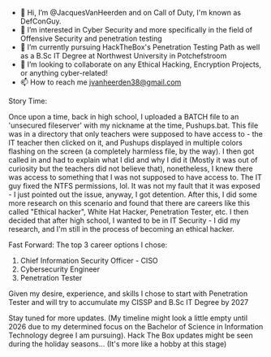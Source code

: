 - 👋 Hi, I’m @JacquesVanHeerden and on Call of Duty, I'm known as DefConGuy.
- 👀 I’m interested in Cyber Security and more specifically in the field of Offensive Security and penetration testing
- 🌱 I’m currently pursuing HackTheBox's Penetration Testing Path as well as a B.Sc IT Degree at Northwest University in Potchefstroom
- 💞️ I’m looking to collaborate on any Ethical Hacking, Encryption Projects, or anything cyber-related!
- 📫 How to reach me jvanheerden38@gmail.com

Story Time:

Once upon a time, back in high school, I uploaded a BATCH file to an 'unsecured fileserver' with my nickname at the time, Pushups.bat. This file was in a directory that only teachers were supposed to have access to - the IT teacher then clicked on it, and Pushups displayed in multiple colors flashing on the screen (a completely harmless file, by the way). I then got called in and had to explain what I did and why I did it (Mostly it was out of curiosity but the teachers did not believe that), nonetheless, I knew there was access to something that I was not supposed to have access to. The IT guy fixed the NTFS permissions, lol. It was not my fault that it was exposed - I just pointed out the issue, anyway, I got detention. After this, I did some more research on this scenario and found that there are careers like this called "Ethical hacker", White Hat Hacker, Penetration Tester, etc. I then decided that after high school, I wanted to be in IT Security - I did my research, and I'm still in the process of becoming an ethical hacker.

Fast Forward:
The top 3 career options I chose:
1. Chief Information Security Officer - CISO
2. Cybersecurity Engineer
3. Penetration Tester

Given my desire, experience, and skills I chose to start with Penetration Tester and will try to accumulate my CISSP and B.Sc IT Degree by 2027

Stay tuned for more updates. (My timeline might look a little empty until 2026 due to my determined focus on the Bachelor of Science in Information Technology degree I am pursuing).
Hack The Box updates might be seen during the holiday seasons... (It's more like a hobby at this stage)

<!---
JacquesVanHeerden/JacquesVanHeerden is a ✨ special ✨ repository because its `README.md` (this file) appears on your GitHub profile.
You can click the Preview link to take a look at your changes.
--->
